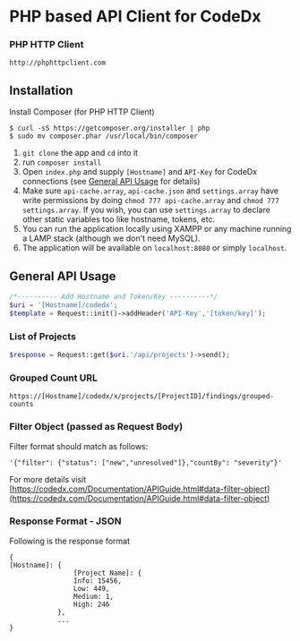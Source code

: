 # PHP based API Client for CodeDx

### PHP HTTP Client
```
http://phphttpclient.com
```

Installation
------------
Install Composer (for PHP HTTP Client)
```shell
$ curl -sS https://getcomposer.org/installer | php
$ sudo mv composer.phar /usr/local/bin/composer
```

1. `git clone` the app and `cd` into it
2. run `composer install`
3. Open `index.php` and supply `[Hostname]` and `API-Key` for CodeDx connections (see [General API Usage](#general-api-usage) for details)
4. Make sure `api-cache.array`, `api-cache.json` and `settings.array` have write permissions by doing `chmod 777 api-cache.array` and `chmod 777 settings.array`. If you wish, you can use `settings.array` to declare other static variables too like hostname, tokens, etc.
5. You can run the application locally using XAMPP or any machine running a LAMP stack (although we don't need MySQL).
6. The application will be available on `localhost:8080` or simply `localhost`.

<a id="general-api-usage"></a>General API Usage
------------
```php
/*---------- Add Hostname and Token/Key ----------*/
$uri = '[Hostname]/codedx';
$template = Request::init()->addHeader('API-Key','[token/key]');
```

### List of Projects

```php
$response = Request::get($uri.'/api/projects')->send();
```

### Grouped Count URL
```
https://[Hostname]/codedx/x/projects/[ProjectID]/findings/grouped-counts
```

### Filter Object (passed as Request Body)
Filter format should match as follows:
```
'{"filter": {"status": ["new","unresolved"]},"countBy": "severity"}'
```
For more details visit [https://codedx.com/Documentation/APIGuide.html#data-filter-object](https://codedx.com/Documentation/APIGuide.html#data-filter-object)


### Response Format - JSON
Following is the response format
```
{
[Hostname]: {
                [Project Name]: {
                Info: 15456,
                Low: 449,
                Medium: 1,
                High: 246
            },
            ...
}
```
